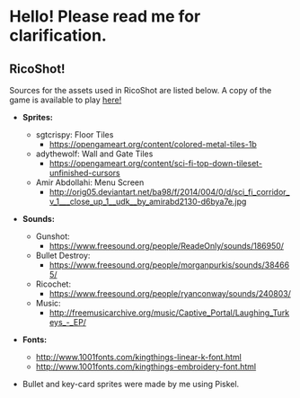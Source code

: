 # Hello! Please read me for clarification. 

## RicoShot!
Sources for the assets used in RicoShot are listed below. A copy of the game is available to play [here!](https://nullfragment.github.io/Ricoshot/ "RicoShot!") 
* __Sprites:__ 
    * sgtcrispy: Floor Tiles 
        * <https://opengameart.org/content/colored-metal-tiles-1b> 
    * adythewolf: Wall and Gate Tiles 
        * <https://opengameart.org/content/sci-fi-top-down-tileset-unfinished-cursors> 
    * Amir Abdollahi: Menu Screen 
        * <http://orig05.deviantart.net/ba98/f/2014/004/0/d/sci_fi_corridor_v_1___close_up_1__udk__by_amirabd2130-d6bya7e.jpg> 
* __Sounds:__ 
    * Gunshot: 
        * <https://www.freesound.org/people/ReadeOnly/sounds/186950/> 
    * Bullet Destroy: 
        * <https://www.freesound.org/people/morganpurkis/sounds/384665/> 
    * Ricochet: 
        * <https://www.freesound.org/people/ryanconway/sounds/240803/> 
    * Music: 
        * <http://freemusicarchive.org/music/Captive_Portal/Laughing_Turkeys_-_EP/> 
* __Fonts:__ 
    * <http://www.1001fonts.com/kingthings-linear-k-font.html> 
    * <http://www.1001fonts.com/kingthings-embroidery-font.html> 
 
* Bullet and key-card sprites were made by me using Piskel.
